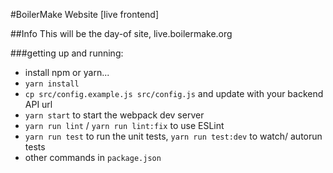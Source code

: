 #BoilerMake Website [live frontend]

##Info
This will be the day-of site, live.boilermake.org


###getting up and running:
* install npm or yarn...
* `yarn install`
* `cp src/config.example.js src/config.js` and update with your backend API url
* `yarn start` to start the webpack dev server
* `yarn run lint` / `yarn run lint:fix` to use ESLint
* `yarn run test` to run the unit tests, `yarn run test:dev` to watch/ autorun tests
* other commands in `package.json`
